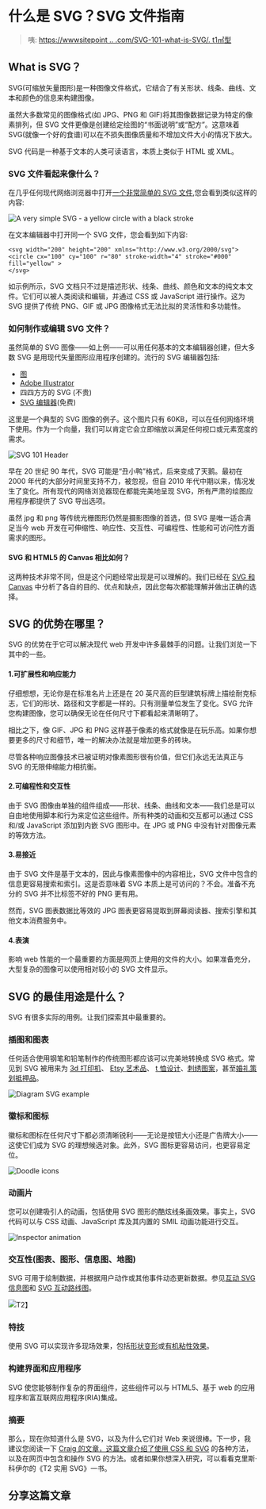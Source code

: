# 什么是 SVG？SVG 文件指南

> 咦: [https://wwwsitepoint .. .com/SVG-101-what-is-SVG/. t1㎡型](https://www.sitepoint.com/svg-101-what-is-svg/)

## What is SVG？

SVG(可缩放矢量图形)是一种图像文件格式，它结合了有关形状、线条、曲线、文本和颜色的信息来构建图像。

虽然大多数常见的图像格式(如 JPG、PNG 和 GIF)将其图像数据记录为特定的像素排列，但 SVG 文件更像是创建给定绘图的“书面说明”或“配方”。这意味着 SVG(就像一个好的食谱)可以在不损失图像质量和不增加文件大小的情况下放大。

SVG 代码是一种基于文本的人类可读语言，本质上类似于 HTML 或 XML。

### SVG 文件看起来像什么？

在几乎任何现代网络浏览器中打开[一个非常简单的 SVG 文件](https://gistcdn.githack.com/alexmwalker/80d98a20cb44a035d3abe37db6e68a01/raw/703181b578aaa090e28d8b85b847f5b397781939/yellow.svg),您会看到类似这样的内容:

![A very simple SVG - a yellow circle with a black stroke](../Images/9ecee31eefd09466569d97066f7570d9.png)

在文本编辑器中打开同一个 SVG 文件，您会看到如下内容:

```
<svg width="200" height="200" xmlns="http://www.w3.org/2000/svg">
<circle cx="100" cy="100" r="80" stroke-width="4" stroke="#000" fill="yellow" >
</svg>
```

如示例所示，SVG 文档只不过是描述形状、线条、曲线、颜色和文本的纯文本文件。它们可以被人类阅读和编辑，并通过 CSS 或 JavaScript 进行操作。这为 SVG 提供了传统 PNG、GIF 或 JPG 图像格式无法比拟的灵活性和多功能性。

### 如何制作或编辑 SVG 文件？

虽然简单的 SVG 图像——如上例——可以用任何基本的文本编辑器创建，但大多数 SVG 是用现代矢量图形应用程序创建的。流行的 SVG 编辑器包括:

*   [图](https://www.figma.com/)
*   [Adobe Illustrator](https://www.adobe.com/products/illustrator.html)
*   四四方方的 SVG (不贵)
*   [SVG 编辑器](https://svg-editor.com)(免费)

这里是一个典型的 SVG 图像的例子。这个图片只有 60KB，可以在任何网络环境下使用。作为一个向量，我们可以肯定它会立即缩放以满足任何视口或元素宽度的需求。

![SVG 101 Header](../Images/d6963ed6cc3ad5d54d13ccb3773c97ba.png)

早在 20 世纪 90 年代，SVG 可能是“丑小鸭”格式，后来变成了天鹅。最初在 2000 年代的大部分时间里支持不力，被忽视，但自 2010 年代中期以来，情况发生了变化。所有现代的网络浏览器现在都能完美地呈现 SVG，所有严肃的绘图应用程序都提供了 SVG 导出选项。

虽然 jpg 和 png 等传统光栅图形仍然是摄影图像的首选，但 SVG 是唯一适合满足当今 web 开发在可伸缩性、响应性、交互性、可编程性、性能和可访问性方面需求的图形。

#### SVG 和 HTML5 的 Canvas 相比如何？

这两种技术非常不同，但是这个问题经常出现是可以理解的。我们已经在 [SVG 和 Canvas](https://www.sitepoint.com/canvas-vs-svg/) 中分析了各自的目的、优点和缺点，因此您每次都能理解并做出正确的选择。

## SVG 的优势在哪里？

SVG 的优势在于它可以解决现代 web 开发中许多最棘手的问题。让我们浏览一下其中的一些。

#### 1.可扩展性和响应能力

仔细想想，无论你是在标准名片上还是在 20 英尺高的巨型建筑标牌上描绘耐克标志，它们的形状、路径和文字都是一样的。只有测量单位发生了变化。SVG 允许您构建图像，您可以确保无论在任何尺寸下都看起来清晰明了。

相比之下，像 GIF、JPG 和 PNG 这样基于像素的格式就像是在玩乐高。如果你想要更多的尺寸和细节，唯一的解决办法就是增加更多的砖块。

尽管各种响应图像技术已被证明对像素图形很有价值，但它们永远无法真正与 SVG 的无限伸缩能力相抗衡。

#### 2.可编程性和交互性

由于 SVG 图像由单独的组件组成——形状、线条、曲线和文本——我们总是可以自由地使用脚本和行为来定位这些组件。所有种类的动画和交互都可以通过 CSS 和/或 JavaScript 添加到内嵌 SVG 图形中。在 JPG 或 PNG 中没有针对图像元素的等效方法。

#### 3.易接近

由于 SVG 文件是基于文本的，因此与像素图像中的内容相比，SVG 文件中包含的信息更容易搜索和索引。这是否意味着 SVG 本质上是可访问的？不会。准备不充分的 SVG 并不比标签不好的 PNG 更有用。

然而，SVG 图表数据比等效的 JPG 图表更容易提取到屏幕阅读器、搜索引擎和其他文本消费服务中。

#### 4.表演

影响 web 性能的一个最重要的方面是网页上使用的文件的大小。如果准备充分，大型复杂的图像可以使用相对较小的 SVG 文件显示。

## SVG 的最佳用途是什么？

SVG 有很多实际的用例。让我们探索其中最重要的。

### 插图和图表

任何适合使用钢笔和铅笔制作的传统图形都应该可以完美地转换成 SVG 格式。常见到 SVG 被用来为 [3d 打印机](https://www.creativefabrica.com/subscriptions/graphics/3d-svg/)、 [Etsy 艺术品](https://www.etsy.com/au/market/svg)、 [t 恤设计](https://designbundles.net/beginners-svg-t-shirt-making-bundle)、[刺绣图案](https://svges.com)，甚至[婚礼策划抵押品](https://domesticheights.com/6-free-cricut-wedding-invitations-svg-templates/)。

![Diagram SVG example](../Images/0888038a16ab3ed0ddee4cac4c9aba20.png)

### 徽标和图标

徽标和图标在任何尺寸下都必须清晰锐利——无论是按钮大小还是广告牌大小——这使它们成为 SVG 的理想候选对象。此外，SVG 图标更容易访问，也更容易定位。

![Doodle icons](../Images/18dfb564a0b93be4c8e81391da3e43e4.png)

### 动画片

您可以创建吸引人的动画，包括使用 SVG 图形的酷炫线条画效果。事实上，SVG 代码可以与 CSS 动画、JavaScript 库及其内置的 SMIL 动画功能进行交互。

![Inspector animation](../Images/cec15808fdd1e5f2d41c141a9ed428c1.png)

### 交互性(图表、图形、信息图、地图)

SVG 可用于绘制数据，并根据用户动作或其他事件动态更新数据。参见[互动 SVG 信息图](https://tympanus.net/Tutorials/InteractiveSVG/)和 [SVG 互动路线图](http://codepen.io/dudleystorey/pen/zKBVPm)。

<object data="https://gistcdn.githack.com/alexmwalker/3cd5ef0ee6e444961112b5e78dd07c0f/raw/5510d2339f0d49bd3132702728899b27b9c16a3a/color-circle-interactive.svg" width="100%" height="600">![](../Images/71ab091cf4c5c300d724e735f2d34318.png)T2】</object>

### 特技

使用 SVG 可以实现许多现场效果，包括[形状变形](https://codepen.io/collection/nGoLEj/)或[有机粘性效果](https://tympanus.net/Development/CreativeGooeyEffects/)。

### 构建界面和应用程序

SVG 使您能够制作复杂的界面组件，这些组件可以与 HTML5、基于 web 的应用程序和富互联网应用程序(RIA)集成。

### 摘要

那么，现在你知道什么是 SVG，以及为什么它们对 Web 来说很棒。下一步，我建议您阅读一下 [Craig 的文章，这篇文章介绍了使用 CSS 和 SVG](https://www.sitepoint.com/css-with-svg/) 的各种方法，以及在网页中包含和操作 SVG 的方法。或者如果你想深入研究，可以看看克里斯·科伊尔的《T2 实用 SVG》一书。

## 分享这篇文章